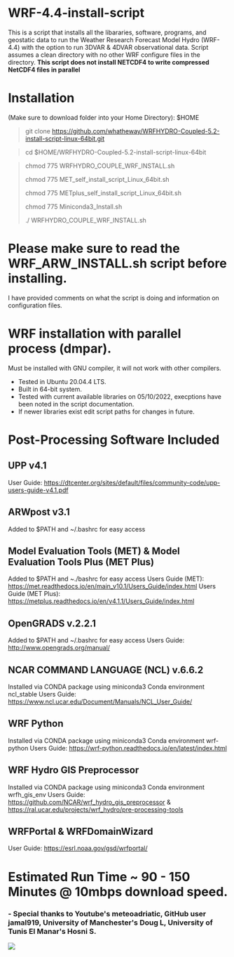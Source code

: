 # WRF-4.4-install-script
This is a script that installs all the libararies, software, programs, and geostatic data to run the Weather Research Forecast Model Hydro (WRF-4.4) with the option to run 3DVAR & 4DVAR observational data. 
Script assumes a clean directory with no other WRF configure files in the directory.
**This script does not install NETCDF4 to write compressed NetCDF4 files in parallel**

# Installation 
(Make sure to download folder into your Home Directory): $HOME


> git clone https://github.com/whatheway/WRFHYDRO-Coupled-5.2-install-script-linux-64bit.git

> cd $HOME/WRFHYDRO-Coupled-5.2-install-script-linux-64bit

> chmod 775 WRFHYDRO_COUPLE_WRF_INSTALL.sh
> 
> chmod 775 MET_self_install_script_Linux_64bit.sh
> 
> chmod 775 METplus_self_install_script_Linux_64bit.sh
>
> chmod 775 Miniconda3_Install.sh
>
> ./ WRFHYDRO_COUPLE_WRF_INSTALL.sh

# Please make sure to read the WRF_ARW_INSTALL.sh script before installing.  
I have provided comments on what the script is doing and information on configuration files.


# WRF installation with parallel process (dmpar).
Must be installed with GNU compiler, it will not work with other compilers.


- Tested in Ubuntu 20.04.4 LTS.
- Built in 64-bit system.
- Tested with current available libraries on 05/10/2022, execptions have been noted in the script documentation. 
- If newer libraries exist edit script paths for changes in future.

# Post-Processing Software Included
## UPP v4.1
User Guide: https://dtcenter.org/sites/default/files/community-code/upp-users-guide-v4.1.pdf
## ARWpost v3.1
Added to $PATH and ~/.bashrc for easy access
## Model Evaluation Tools (MET) & Model Evaluation Tools Plus (MET Plus)
Added to $PATH and ~./bashrc for easy access
Users Guide (MET): https://met.readthedocs.io/en/main_v10.1/Users_Guide/index.html
Users Guide (MET Plus): https://metplus.readthedocs.io/en/v4.1.1/Users_Guide/index.html
## OpenGRADS v.2.2.1
Added to $PATH and ~/.bashrc for easy access
Users Guide: http://www.opengrads.org/manual/
## NCAR COMMAND LANGUAGE (NCL) v.6.6.2
 Installed via CONDA package using miniconda3
 Conda environment ncl_stable
 Users Guide: https://www.ncl.ucar.edu/Document/Manuals/NCL_User_Guide/
## WRF Python
 Installed via CONDA package using miniconda3
 Conda environment wrf-python
Users Guide: https://wrf-python.readthedocs.io/en/latest/index.html

## WRF Hydro GIS Preprocessor
 Installed via CONDA package using miniconda3
 Conda environment wrfh_gis_env
Users Guide: https://github.com/NCAR/wrf_hydro_gis_preprocessor & https://ral.ucar.edu/projects/wrf_hydro/pre-processing-tools

## WRFPortal & WRFDomainWizard
User Guide: https://esrl.noaa.gov/gsd/wrfportal/



# Estimated Run Time ~ 90 - 150 Minutes @ 10mbps download speed.
### - Special thanks to  Youtube's meteoadriatic, GitHub user jamal919, University of Manchester's  Doug L, University of Tunis El Manar's Hosni S.

![](https://hit.yhype.me/github/profile?user_id=80460171)
